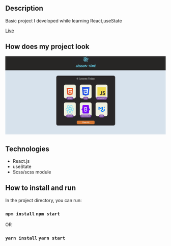 ## Description
Basic project I developed while learning React,useState

[Live](https://lessonscard-react-zlhshns-projects.vercel.app/)


## How does my project look
![lesson](./lesson.gif)

## Technologies
* React.js
* useState
* Scss/scss module


## How to install and run
In the project directory, you can run:

### `npm install`    `npm start`
OR
### `yarn install`    `yarn start`
